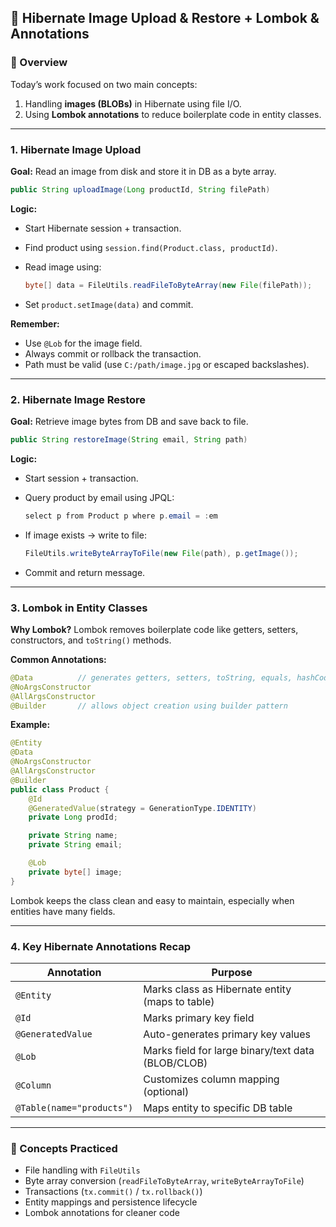 
## 🧾 **Hibernate Image Upload & Restore + Lombok & Annotations**

### **📘 Overview**

Today’s work focused on two main concepts:

1. Handling **images (BLOBs)** in Hibernate using file I/O.
2. Using **Lombok annotations** to reduce boilerplate code in entity classes.

---

### **1. Hibernate Image Upload**

**Goal:** Read an image from disk and store it in DB as a byte array.

```java
public String uploadImage(Long productId, String filePath)
```

**Logic:**

* Start Hibernate session + transaction.
* Find product using `session.find(Product.class, productId)`.
* Read image using:

  ```java
  byte[] data = FileUtils.readFileToByteArray(new File(filePath));
  ```
* Set `product.setImage(data)` and commit.

**Remember:**

* Use `@Lob` for the image field.
* Always commit or rollback the transaction.
* Path must be valid (use `C:/path/image.jpg` or escaped backslashes).

---

### **2. Hibernate Image Restore**

**Goal:** Retrieve image bytes from DB and save back to file.

```java
public String restoreImage(String email, String path)
```

**Logic:**

* Start session + transaction.
* Query product by email using JPQL:

  ```java
  select p from Product p where p.email = :em
  ```
* If image exists → write to file:

  ```java
  FileUtils.writeByteArrayToFile(new File(path), p.getImage());
  ```
* Commit and return message.

---

### **3. Lombok in Entity Classes**

**Why Lombok?**
Lombok removes boilerplate code like getters, setters, constructors, and `toString()` methods.

**Common Annotations:**

```java
@Data          // generates getters, setters, toString, equals, hashCode
@NoArgsConstructor
@AllArgsConstructor
@Builder       // allows object creation using builder pattern
```

**Example:**

```java
@Entity
@Data
@NoArgsConstructor
@AllArgsConstructor
@Builder
public class Product {
    @Id
    @GeneratedValue(strategy = GenerationType.IDENTITY)
    private Long prodId;

    private String name;
    private String email;

    @Lob
    private byte[] image;
}
```

Lombok keeps the class clean and easy to maintain, especially when entities have many fields.

---

### **4. Key Hibernate Annotations Recap**

| Annotation                | Purpose                                            |
| ------------------------- | -------------------------------------------------- |
| `@Entity`                 | Marks class as Hibernate entity (maps to table)    |
| `@Id`                     | Marks primary key field                            |
| `@GeneratedValue`         | Auto-generates primary key values                  |
| `@Lob`                    | Marks field for large binary/text data (BLOB/CLOB) |
| `@Column`                 | Customizes column mapping (optional)               |
| `@Table(name="products")` | Maps entity to specific DB table                   |

---

### **🧠 Concepts Practiced**

* File handling with `FileUtils`
* Byte array conversion (`readFileToByteArray`, `writeByteArrayToFile`)
* Transactions (`tx.commit()` / `tx.rollback()`)
* Entity mappings and persistence lifecycle
* Lombok annotations for cleaner code

